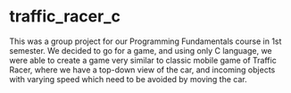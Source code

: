 # traffic_racer_c
 This was a group project for our Programming Fundamentals course in 1st semester. We decided to go for a game, and using only C language, we were able to create a game very similar to classic mobile game of Traffic Racer, where we have a top-down view of the car, and incoming objects with varying speed which need to be avoided by moving the car.
